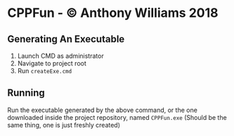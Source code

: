 # CPPFun - © Anthony Williams 2018

## Generating An Executable

1. Launch CMD as administrator
2. Navigate to project root
3. Run `createExe.cmd`

## Running

Run the executable generated by the above command, or the one downloaded inside the project repository, named `CPPFun.exe` (Should be the same thing, one is just freshly created)
